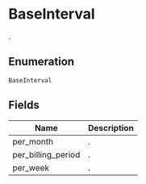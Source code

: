 # BaseInterval

.

## Enumeration

`BaseInterval`

## Fields

| Name | Description |
|  --- | --- |
| per_month | . |
| per_billing_period | . |
| per_week | . |
